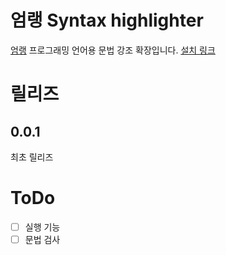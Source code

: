 # 엄랭 Syntax highlighter
[엄랭](https://github.com/rycont/umjunsik-lang) 프로그래밍 언어용 문법 강조 확장입니다.
[설치 링크](https://marketplace.visualstudio.com/items?itemName=hegelty.umjunsik-lang)

# 릴리즈
## 0.0.1
최초 릴리즈

# ToDo
- [ ] 실행 기능
- [ ] 문법 검사